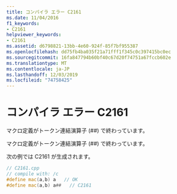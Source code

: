 ```yaml
---
title: コンパイラ エラー C2161
ms.date: 11/04/2016
f1_keywords:
- C2161
helpviewer_keywords:
- C2161
ms.assetid: d6798821-13bb-4e60-924f-85f7bf955387
ms.openlocfilehash: dd75fb4ba035f21a71fff1f345c0c397415bc0ec
ms.sourcegitcommit: 16fa847794b60bf40c67d20f74751a67fccb602e
ms.translationtype: MT
ms.contentlocale: ja-JP
ms.lasthandoff: 12/03/2019
ms.locfileid: "74758425"
---
```

# <a name="compiler-error-c2161"></a>コンパイラ エラー C2161

マクロ定義がトークン連結演算子 (##) で終わっています。

マクロ定義がトークン連結演算子 (##) で終わっています。

次の例では C2161 が生成されます。

```cpp
// C2161.cpp
// compile with: /c
#define mac(a,b) a   // OK
#define mac(a,b) a##   // C2161
```
